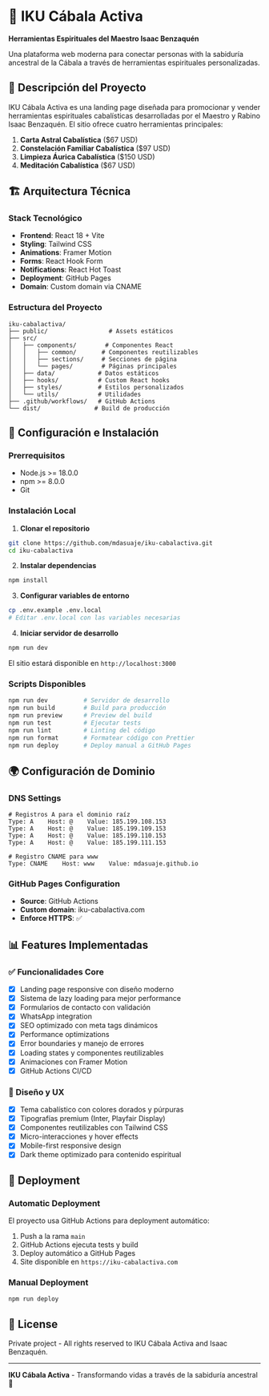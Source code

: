 # 🌟 IKU Cábala Activa

**Herramientas Espirituales del Maestro Isaac Benzaquén**

Una plataforma web moderna para conectar personas with la sabiduría ancestral de la Cábala a través de herramientas espirituales personalizadas.

## 🎯 Descripción del Proyecto

IKU Cábala Activa es una landing page diseñada para promocionar y vender herramientas espirituales cabalísticas desarrolladas por el Maestro y Rabino Isaac Benzaquén. El sitio ofrece cuatro herramientas principales:

1. **Carta Astral Cabalística** ($67 USD)
2. **Constelación Familiar Cabalística** ($97 USD)  
3. **Limpieza Áurica Cabalística** ($150 USD)
4. **Meditación Cabalística** ($67 USD)

## 🏗️ Arquitectura Técnica

### Stack Tecnológico
- **Frontend**: React 18 + Vite
- **Styling**: Tailwind CSS
- **Animations**: Framer Motion
- **Forms**: React Hook Form
- **Notifications**: React Hot Toast
- **Deployment**: GitHub Pages
- **Domain**: Custom domain via CNAME

### Estructura del Proyecto
```
iku-cabalactiva/
├── public/                 # Assets estáticos
├── src/
│   ├── components/        # Componentes React
│   │   ├── common/       # Componentes reutilizables
│   │   ├── sections/     # Secciones de página
│   │   └── pages/        # Páginas principales
│   ├── data/            # Datos estáticos
│   ├── hooks/           # Custom React hooks
│   ├── styles/          # Estilos personalizados
│   └── utils/           # Utilidades
├── .github/workflows/   # GitHub Actions
└── dist/               # Build de producción
```

## 🚀 Configuración e Instalación

### Prerrequisitos
- Node.js >= 18.0.0
- npm >= 8.0.0
- Git

### Instalación Local

1. **Clonar el repositorio**
```bash
git clone https://github.com/mdasuaje/iku-cabalactiva.git
cd iku-cabalactiva
```

2. **Instalar dependencias**
```bash
npm install
```

3. **Configurar variables de entorno**
```bash
cp .env.example .env.local
# Editar .env.local con las variables necesarias
```

4. **Iniciar servidor de desarrollo**
```bash
npm run dev
```

El sitio estará disponible en `http://localhost:3000`

### Scripts Disponibles

```bash
npm run dev          # Servidor de desarrollo
npm run build        # Build para producción
npm run preview      # Preview del build
npm run test         # Ejecutar tests
npm run lint         # Linting del código
npm run format       # Formatear código con Prettier
npm run deploy       # Deploy manual a GitHub Pages
```

## 🌍 Configuración de Dominio

### DNS Settings

```dns
# Registros A para el dominio raíz
Type: A    Host: @    Value: 185.199.108.153
Type: A    Host: @    Value: 185.199.109.153
Type: A    Host: @    Value: 185.199.110.153
Type: A    Host: @    Value: 185.199.111.153

# Registro CNAME para www
Type: CNAME    Host: www    Value: mdasuaje.github.io
```

### GitHub Pages Configuration
- **Source**: GitHub Actions
- **Custom domain**: iku-cabalactiva.com
- **Enforce HTTPS**: ✅

## 📊 Features Implementadas

### ✅ Funcionalidades Core
- [x] Landing page responsive con diseño moderno
- [x] Sistema de lazy loading para mejor performance
- [x] Formularios de contacto con validación
- [x] WhatsApp integration
- [x] SEO optimizado con meta tags dinámicos
- [x] Performance optimizations
- [x] Error boundaries y manejo de errores
- [x] Loading states y componentes reutilizables
- [x] Animaciones con Framer Motion
- [x] GitHub Actions CI/CD

### 🎨 Diseño y UX
- [x] Tema cabalístico con colores dorados y púrpuras
- [x] Tipografías premium (Inter, Playfair Display)
- [x] Componentes reutilizables con Tailwind CSS
- [x] Micro-interacciones y hover effects
- [x] Mobile-first responsive design
- [x] Dark theme optimizado para contenido espiritual

## 🚢 Deployment

### Automatic Deployment
El proyecto usa GitHub Actions para deployment automático:

1. Push a la rama `main`
2. GitHub Actions ejecuta tests y build
3. Deploy automático a GitHub Pages
4. Site disponible en `https://iku-cabalactiva.com`

### Manual Deployment
```bash
npm run deploy
```

## 📝 License

Private project - All rights reserved to IKU Cábala Activa and Isaac Benzaquén.

---

**IKU Cábala Activa** - Transformando vidas a través de la sabiduría ancestral 🌟  